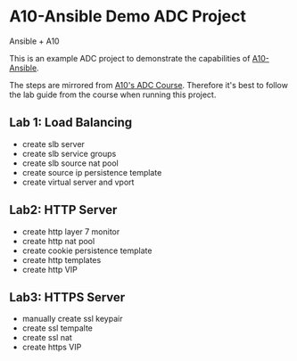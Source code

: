 # A10-Ansible Demo ADC Project

Ansible + A10

This is an example ADC project to demonstrate the capabilities of [A10-Ansible](https://github.com/a10networks/a10-ansible).

The steps are mirrored from [A10's ADC Course](https://www.a10networks.com/support/training/adc-4-1/). 
Therefore it's best to follow the lab guide from the course when running this project.

## Lab 1: Load Balancing
 - create slb server 
 - create slb service groups
 - create slb source nat pool
 - create source ip persistence template
 - create virtual server and vport
 
## Lab2: HTTP Server
 - create http layer 7 monitor
 - create http nat pool
 - create cookie persistence template
 - create http templates
 - create http VIP
 
## Lab3: HTTPS Server
 - manually create ssl keypair
 - create ssl tempalte
 - create ssl nat
 - create https VIP
